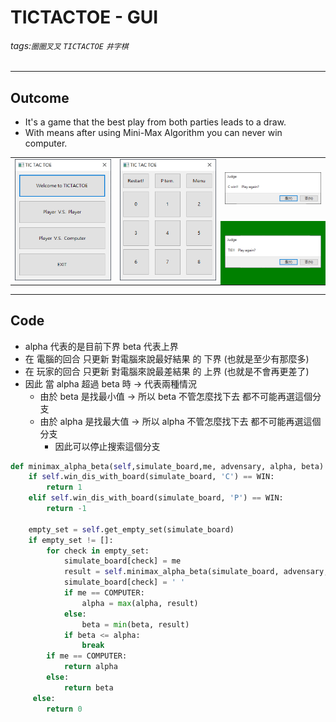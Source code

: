 # TICTACTOE - GUI
###### tags:`圈圈叉叉` `TICTACTOE` `井字棋`
---
## Outcome
- It's a game that the best play from both parties leads to a draw.
- With means after using Mini-Max Algorithm you can never win computer.

<table>
    <tr>
        <td rowspan = "2"> <img src=https://github.com/wewanadi/GUI-tictactoe/blob/master/.picture/tictactoe%20(2).png width="263"> </td> 
        <td rowspan = "2"> <img src=https://github.com/wewanadi/GUI-tictactoe/blob/master/.picture/tictactoe%20(1).png width="263"> </td> 
        <td> <img src=https://github.com/wewanadi/GUI-tictactoe/blob/master/.picture/tictactoe%20(3).png width="263"> </td> 
   </tr>
   <tr>
        <td bgcolor="green"> <img src=https://github.com/wewanadi/GUI-tictactoe/blob/master/.picture/tictactoe%20(4).png width="263"> </td> 
   </tr>
</table>

---
## Code
- alpha 代表的是目前下界 beta 代表上界
- 在 電腦的回合 只更新 對電腦來說最好結果 的 下界 (也就是至少有那麼多)
- 在 玩家的回合 只更新 對電腦來說最差結果 的 上界 (也就是不會再更差了)
- 因此 當 alpha 超過 beta 時 -> 代表兩種情況
    - 由於 beta 是找最小值 -> 所以 beta 不管怎麼找下去 都不可能再選這個分支
    - 由於 alpha 是找最大值 -> 所以 alpha 不管怎麼找下去 都不可能再選這個分支
        - 因此可以停止搜索這個分支
```python
def minimax_alpha_beta(self,simulate_board,me, advensary, alpha, beta):
    if self.win_dis_with_board(simulate_board, 'C') == WIN:
        return 1
    elif self.win_dis_with_board(simulate_board, 'P') == WIN:
        return -1

    empty_set = self.get_empty_set(simulate_board)
    if empty_set != []:
        for check in empty_set:
            simulate_board[check] = me
            result = self.minimax_alpha_beta(simulate_board, advensary, me, alpha, beta)
            simulate_board[check] = ' '
            if me == COMPUTER:
                alpha = max(alpha, result)
            else:
                beta = min(beta, result)
            if beta <= alpha:
                break
        if me == COMPUTER:
            return alpha
        else:
            return beta
     else:
        return 0
```
